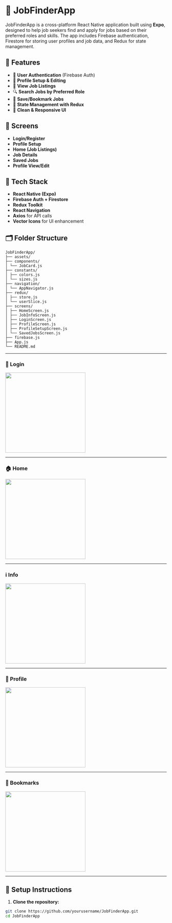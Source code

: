 # 💼 JobFinderApp

JobFinderApp is a cross-platform React Native application built using **Expo**, designed to help job seekers find and apply for jobs based on their preferred roles and skills. The app includes Firebase authentication, Firestore for storing user profiles and job data, and Redux for state management.

## 🚀 Features

- 🔐 **User Authentication** (Firebase Auth)
- 👤 **Profile Setup & Editing**
- 📄 **View Job Listings**
- 🔍 **Search Jobs by Preferred Role**
- 📌 **Save/Bookmark Jobs**
- 🧠 **State Management with Redux**
- 🧾 **Clean & Responsive UI**

## 📱 Screens

- **Login/Register**
- **Profile Setup**
- **Home (Job Listings)**
- **Job Details**
- **Saved Jobs**
- **Profile View/Edit**

## 🔧 Tech Stack

- **React Native (Expo)**
- **Firebase Auth + Firestore**
- **Redux Toolkit**
- **React Navigation**
- **Axios** for API calls
- **Vector Icons** for UI enhancement

## 🗂️ Folder Structure

```
JobFinderApp/
├── assets/
├── components/
│ └── JobCard.js
├── constants/
│ ├── colors.js
│ └── sizes.js
├── navigation/
│ └── AppNavigator.js
├── redux/
│ ├── store.js
│ └── userSlice.js
├── screens/
│ ├── HomeScreen.js
│ ├── JobInfoScreen.js
│ ├── LoginScreen.js
│ ├── ProfileScreen.js
│ ├── ProfileSetupScreen.js
│ └── SavedJobsScreen.js
├── firebase.js
├── App.js
└── README.md
```

---

### 🔐 Login 

<p float="left">
  <img src="assets/screenshots/Login.jpg" width="250" />
</p>

---

### 🏠 Home 

<p float="left">
  <img src="assets/screenshots/home.jpg" width="250" />
</p>

---

### ℹ️ Info 

<p float="left">
  <img src="assets/screenshots/info.jpg" width="250" />
</p>

---

### 👤 Profile 

<p float="left">
  <img src="assets/screenshots/profile.jpg" width="250" />
</p>

---

### 🔖 Bookmarks 

<p float="left">
  <img src="assets/screenshots/bookmarks.jpg" width="250" />
</p>

---

## 🧪 Setup Instructions

1. **Clone the repository:**

```bash
git clone https://github.com/yourusername/JobFinderApp.git
cd JobFinderApp
